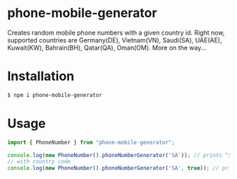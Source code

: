 # phone-mobile-generator

Creates random mobile phone numbers with a given country id.
Right now, supported countries are Germany(DE), Vietnam(VN), Saudi(SA), UAE(AE), Kuwait(KW), Bahrain(BH), Qatar(QA), Oman(OM). More on the way...

# Installation

```sh
$ npm i phone-mobile-generator
```

# Usage

```js
import { PhoneNumber } from "phone-mobile-generator";

console.log(new PhoneNumber().phoneNumberGenerator('SA')); // prints "5039485900"
// with country code
console.log(new PhoneNumber().phoneNumberGenerator('SA', true)); // prints "+9665039485900"
```
